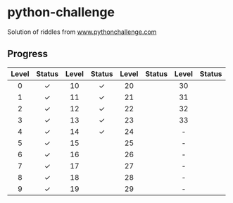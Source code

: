# python-challenge
Solution of riddles from www.pythonchallenge.com

## Progress

| Level | Status | Level | Status | Level | Status | Level | Status |
|   :-: |    :-: |   :-: |    :-: |   :-: |    :-: |   :-: |    :-: |
|     0 |      ✓ |    10 |      ✓ |    20 |        |    30 |        |
|     1 |      ✓ |    11 |      ✓ |    21 |        |    31 |        |
|     2 |      ✓ |    12 |      ✓ |    22 |        |    32 |        |
|     3 |      ✓ |    13 |      ✓ |    23 |        |    33 |        |
|     4 |      ✓ |    14 |      ✓ |    24 |        |     - |        |
|     5 |      ✓ |    15 |        |    25 |        |     - |        |
|     6 |      ✓ |    16 |        |    26 |        |     - |        |
|     7 |      ✓ |    17 |        |    27 |        |     - |        |
|     8 |      ✓ |    18 |        |    28 |        |     - |        |
|     9 |      ✓ |    19 |        |    29 |        |     - |        |
